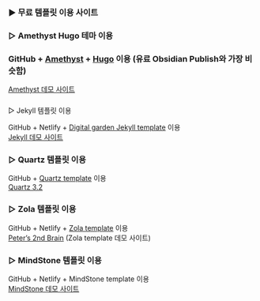 ---
---

### ▶ 무료 템플릿 이용 사이트

### ▷ Amethyst Hugo 테마 이용

### GitHub + [Amethyst](https://github.com/64bitpandas/amethyst) + [Hugo](https://gohugo.io/) 이용 (유료 Obsidian Publish와 가장 비슷함)  
[Amethyst 데모 사이트](https://amethyst.bencuan.me/)

###   
▷ Jekyll 템플릿 이용

GitHub + Netlify + [Digital garden Jekyll template](https://github.com/maximevaillancourt/digital-garden-jekyll-template) 이용  
[Jekyll 데모 사이트](https://digital-garden-jekyll-template.netlify.app/)

  

### ▷ Quartz 템플릿 이용

GitHub + [Quartz template](https://github.com/jackyzha0/quartz) 이용  
[Quartz 3.2](https://quartz.jzhao.xyz/)

  

### ▷ Zola 템플릿 이용

GitHub + Netlify + [Zola template](https://github.com/ppeetteerrs/obsidian-zola) 이용  
[Peter’s 2nd Brain](https://peteryuen.netlify.app/) (Zola template 데모 사이트)

  

### ▷ MindStone 템플릿 이용

GitHub + Netlify + MindStone template 이용  
[MindStone 데모 사이트](https://mindstone.tuancao.me/)